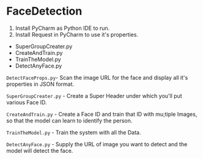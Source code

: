 # FaceDetection

1) Install PyCharm as Python IDE to run.
2) Install Request in PyCharm to use it's properties.

* SuperGroupCreater.py
* CreateAndTrain.py
* TrainTheModel.py
* DetectAnyFace.py

`DetectFaceProps.py`- Scan the image URL for the face and display all it's properties in JSON format.

`SuperGroupCreater.py` - Create a Super Header under which you'll put various Face ID.

`CreateAndTrain.py` - Create a Face ID and train that ID with mu;tiple Images, so that the model can learn to identify the person.

`TrainTheModel.py` - Train the system with all the Data.

`DetectAnyFace.py` - Supply the URL of image you want to detect and the model will detect the face.


